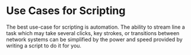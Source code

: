 # Use Cases for Scripting

The best use-case for scripting is automation. The ability to stream line a task which may take several clicks, key strokes, or transitions between network systems can be simplified by the power and speed provided by writing a script to do it for you.